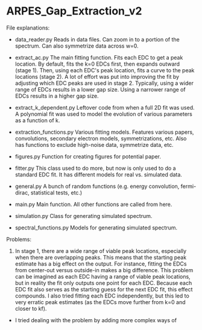 # ARPES_Gap_Extraction_v2

File explanations:

 - data_reader.py
Reads in data files. Can zoom in to a portion of the spectrum. Can also symmetrize data across w=0.

 - extract_ac.py
The main fitting function. Fits each EDC to get a peak location. By default, fits the k=0 EDCs first, then expands outward (stage 1). Then, using each EDC's peak location, fits a curve to the peak locations (stage 2). A lot of effort was put into improving the fit by adjusting which EDC peaks are used in stage 2. Typically, using a wider range of EDCs results in a lower gap size. Using a narrower range of EDCs results in a higher gap size.

 - extract_k_dependent.py
Leftover code from when a full 2D fit was used. A polynomial fit was used to model the evolution of various parameters as a function of k.

 - extraction_functions.py
Various fitting models. Features various papers, convolutions, secondary electron models, symmetrizations, etc. Also has functions to exclude high-noise data, symmetrize data, etc.

 - figures.py
Function for creating figures for potential paper.

 - fitter.py
This class used to do more, but now is only used to do a standard EDC fit. It has different models for real vs. simulated data.

 - general.py
A bunch of random functions (e.g. energy convolution, fermi-dirac, statistical tests, etc.)

 - main.py
Main function. All other functions are called from here.

 - simulation.py
Class for generating simulated spectrum.

 - spectral_functions.py
Models for generating simulated spectrum.

Problems:

1) In stage 1, there are a wide range of viable peak locations, especially when there are overlapping peaks. This means that the starting peak estimate has a big effect on the output. For instance, fitting the EDCs from center-out versus outside-in makes a big difference. This problem can be imagined as each EDC having a range of viable peak locations, but in reality the fit only outputs one point for each EDC. Because each EDC fit also serves as the starting guess for the next EDC fit, this effect compounds. I also tried fitting each EDC independently, but this led to very erratic peak estimates (as the EDCs move further from k=0 and closer to kf). 
 - I tried dealing with the problem by adding more complex ways of 






